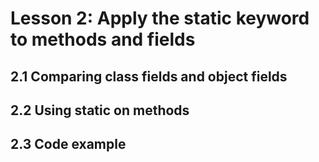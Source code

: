 
# Lesson 2: Apply the static keyword to methods and fields


## 2.1 Comparing class fields and object fields


## 2.2 Using static on methods


## 2.3 Code example

